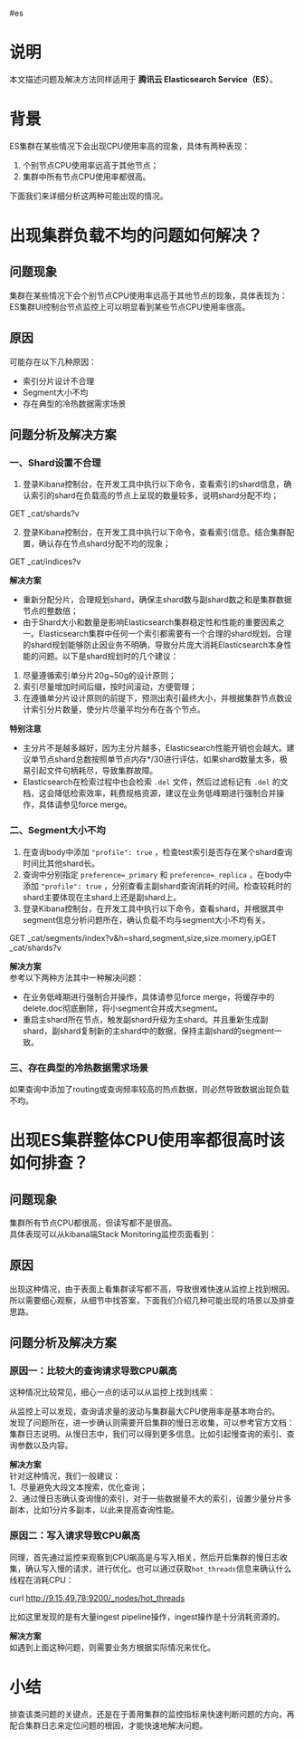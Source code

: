 #es 
# 说明

本文描述问题及解决方法同样适用于 **腾讯云 Elasticsearch Service（ES）**。

# 背景

ES集群在某些情况下会出现CPU使用率高的现象，具体有两种表现：

1.  个别节点CPU使用率远高于其他节点；
2.  集群中所有节点CPU使用率都很高。

下面我们来详细分析这两种可能出现的情况。

# 出现集群负载不均的问题如何解决？

## 问题现象

集群在某些情况下会个别节点CPU使用率远高于其他节点的现象，具体表现为：  
ES集群UI控制台节点监控上可以明显看到某些节点CPU使用率很高。

## 原因

可能存在以下几种原因：

-   索引分片设计不合理
-   Segment大小不均
-   存在典型的冷热数据需求场景

## 问题分析及解决方案

### 一、Shard设置不合理

1. 登录Kibana控制台，在开发工具中执行以下命令，查看索引的shard信息，确认索引的shard在负载高的节点上呈现的数量较多，说明shard分配不均；

GET \_cat/shards?v

2. 登录Kibana控制台，在开发工具中执行以下命令，查看索引信息。结合集群配置，确认存在节点shard分配不均的现象；

GET \_cat/indices?v

**解决方案**

-   重新分配分片，合理规划shard，确保主shard数与副shard数之和是集群数据节点的整数倍；
-   由于Shard大小和数量是影响Elasticsearch集群稳定性和性能的重要因素之一。Elasticsearch集群中任何一个索引都需要有一个合理的shard规划。合理的shard规划能够防止因业务不明确，导致分片庞大消耗Elasticsearch本身性能的问题。以下是shard规划时的几个建议：

1.  尽量遵循索引单分片20g~50g的设计原则；
2.  索引尽量增加时间后缀，按时间滚动，方便管理；
3.  在遵循单分片设计原则的前提下，预测出索引最终大小，并根据集群节点数设计索引分片数量，使分片尽量平均分布在各个节点。

**特别注意**

-   主分片不是越多越好，因为主分片越多，Elasticsearch性能开销也会越大。建议单节点shard总数按照单节点内存*/30进行评估，如果shard数量太多，极易引起文件句柄耗尽，导致集群故障。
-   Elasticsearch在检索过程中也会检索 `.del` 文件，然后过滤标记有 `.del` 的文档，这会降低检索效率，耗费规格资源，建议在业务低峰期进行强制合并操作，具体请参见force merge。

### 二、Segment大小不均

1.  在查询body中添加 `"profile": true` ，检查test索引是否存在某个shard查询时间比其他shard长。
2.  查询中分别指定 `preference=_primary` 和 `preference=_replica` ，在body中添加 `"profile": true` ，分别查看主副shard查询消耗的时间。检查较耗时的shard主要体现在主shard上还是副shard上。
3.  登录Kibana控制台，在开发工具中执行以下命令，查看shard，并根据其中segment信息分析问题所在，确认负载不均与segment大小不均有关。

GET \_cat/segments/index?v&h=shard,segment,size,size.momery,ipGET _cat/shards?v

**解决方案**  
参考以下两种方法其中一种解决问题：

-   在业务低峰期进行强制合并操作，具体请参见force merge，将缓存中的delete.doc彻底删除，将小segment合并成大segment。
-   重启主shard所在节点，触发副shard升级为主shard。并且重新生成副shard，副shard复制新的主shard中的数据，保持主副shard的segment一致。

### 三、存在典型的冷热数据需求场景

如果查询中添加了routing或查询频率较高的热点数据，则必然导致数据出现负载不均。

# 出现ES集群整体CPU使用率都很高时该如何排查？

## 问题现象

集群所有节点CPU都很高，但读写都不是很高。  
具体表现可以从kibana端Stack Monitoring监控页面看到：

## 原因

出现这种情况，由于表面上看集群读写都不高，导致很难快速从监控上找到根因。所以需要细心观察，从细节中找答案，下面我们介绍几种可能出现的场景以及排查思路。

## 问题分析及解决方案

### 原因一：比较大的查询请求导致CPU飙高

这种情况比较常见，细心一点的话可以从监控上找到线索：

从监控上可以发现，查询请求量的波动与集群最大CPU使用率是基本吻合的。  
发现了问题所在，进一步确认则需要开启集群的慢日志收集，可以参考官方文档：集群日志说明。从慢日志中，我们可以得到更多信息。比如引起慢查询的索引、查询参数以及内容。

**解决方案**  
针对这种情况，我们一般建议：  
1、尽量避免大段文本搜索，优化查询；  
2、通过慢日志确认查询慢的索引，对于一些数据量不大的索引，设置少量分片多副本，比如1分片多副本，以此来提高查询性能。

### 原因二：写入请求导致CPU飙高

同理，首先通过监控来观察到CPU飙高是与写入相关，然后开启集群的慢日志收集，确认写入慢的请求，进行优化。也可以通过获取`hot_threads`信息来确认什么线程在消耗CPU：

curl http://9.15.49.78:9200/_nodes/hot_threads

比如这里发现的是有大量ingest pipeline操作，ingest操作是十分消耗资源的。

**解决方案**  
如遇到上面这种问题，则需要业务方根据实际情况来优化。

# 小结

排查该类问题的关键点，还是在于善用集群的监控指标来快速判断问题的方向，再配合集群日志来定位问题的根因，才能快速地解决问题。

